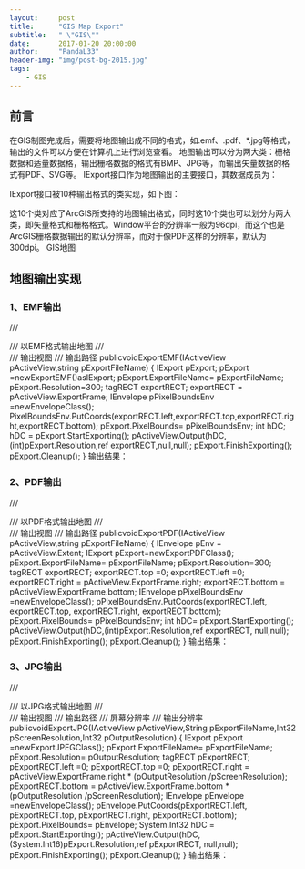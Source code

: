 ```yaml
---
layout:     post
title:      "GIS Map Export"
subtitle:   " \"GIS\""
date:       2017-01-20 20:00:00
author:     "PandaL33"
header-img: "img/post-bg-2015.jpg"
tags:
    - GIS
---
```

## 前言

在GIS制图完成后，需要将地图输出成不同的格式，如.emf、.pdf、*.jpg等格式，输出的文件可以方便在计算机上进行浏览查看。
地图输出可以分为两大类：栅格数据和适量数据格，输出栅格数据的格式有BMP、JPG等，而输出矢量数据的格式有PDF、SVG等。
IExport接口作为地图输出的主要接口，其数据成员为：

IExport接口被10种输出格式的类实现，如下图：

这10个类对应了ArcGIS所支持的地图输出格式，同时这10个类也可以划分为两大类，即矢量格式和栅格格式。Window平台的分辨率一般为96dpi，而这个也是ArcGIS栅格数据输出的默认分辨率，而对于像PDF这样的分辨率，默认为300dpi。
GIS地图


## 地图输出实现

### 1、EMF输出

/// <summary>
/// 以EMF格式输出地图
/// </summary>
/// <param name="pActiveView">输出视图</param>
/// <param name="pExportFileName">输出路径</param>
publicvoidExportEMF(IActiveView pActiveView,string pExportFileName)
{
    IExport pExport;
    pExport =newExportEMF()asIExport;
    pExport.ExportFileName= pExportFileName;
    pExport.Resolution=300;
    tagRECT exportRECT;
    exportRECT = pActiveView.ExportFrame;
    IEnvelope pPixelBoundsEnv =newEnvelopeClass();
    PixelBoundsEnv.PutCoords(exportRECT.left,exportRECT.top,exportRECT.right,exportRECT.bottom);
    pExport.PixelBounds= pPixelBoundsEnv;
    int hDC;
    hDC = pExport.StartExporting();
    pActiveView.Output(hDC,(int)pExport.Resolution,ref  exportRECT,null,null);
    pExport.FinishExporting();
    pExport.Cleanup();
}
输出结果：

### 2、PDF输出

/// <summary>
/// 以PDF格式输出地图
/// </summary>
/// <param name="pActiveView">输出视图</param>
/// <param name="pExportFileName">输出路径</param>
publicvoidExportPDF(IActiveView pActiveView,string pExportFileName)
{
IEnvelope pEnv = pActiveView.Extent;
IExport pExport=newExportPDFClass();
    pExport.ExportFileName= pExportFileName;
    pExport.Resolution=300;
    tagRECT exportRECT;
    exportRECT.top =0;
    exportRECT.left =0;
    exportRECT.right = pActiveView.ExportFrame.right;
    exportRECT.bottom = pActiveView.ExportFrame.bottom;
IEnvelope pPixelBoundsEnv =newEnvelopeClass();
    pPixelBoundsEnv.PutCoords(exportRECT.left, exportRECT.top,
    exportRECT.right, exportRECT.bottom);
    pExport.PixelBounds= pPixelBoundsEnv;
int hDC= pExport.StartExporting();
    pActiveView.Output(hDC,(int)pExport.Resolution,ref  exportRECT,
null,null);
    pExport.FinishExporting();
    pExport.Cleanup();
}
输出结果：

### 3、JPG输出

/// <summary>
/// 以JPG格式输出地图
/// </summary>
/// <param name="pActiveView">输出视图</param>
/// <param name="pFileName">输出路径</param>
/// <param name="pScreenResolution">屏幕分辨率</param>
/// <param name="pOutputResolution">输出分辨率</param>
publicvoidExportJPG(IActiveView pActiveView,String pExportFileName,Int32 pScreenResolution,Int32 pOutputResolution)
{
IExport pExport =newExportJPEGClass();
    pExport.ExportFileName= pExportFileName;
    pExport.Resolution= pOutputResolution;
    tagRECT pExportRECT;
    pExportRECT.left =0;
    pExportRECT.top =0;
    pExportRECT.right = pActiveView.ExportFrame.right *
(pOutputResolution /pScreenResolution);
    pExportRECT.bottom = pActiveView.ExportFrame.bottom *
(pOutputResolution /pScreenResolution);
IEnvelope pEnvelope =newEnvelopeClass();
    pEnvelope.PutCoords(pExportRECT.left, pExportRECT.top,
    pExportRECT.right, pExportRECT.bottom);
    pExport.PixelBounds= pEnvelope;
System.Int32 hDC = pExport.StartExporting();
    pActiveView.Output(hDC,(System.Int16)pExport.Resolution,ref  pExportRECT,
null,null);
    pExport.FinishExporting();
    pExport.Cleanup();
}
输出结果：
